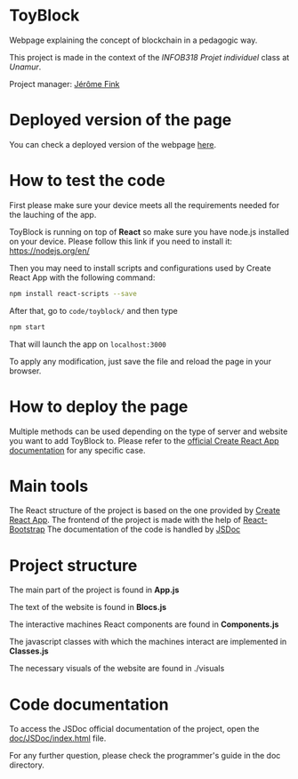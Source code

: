 # ToyBlock
Webpage explaining the concept of blockchain in a pedagogic way.

This project is made in the context of the *INFOB318 Projet individuel* class at *Unamur*.

Project manager: [Jérôme Fink](https://github.com/Jefidev)

# Deployed version of the page

You can check a deployed version of the webpage [here](https://ushien.github.io/ToyBlock/).

# How to test the code

First please make sure your device meets all the requirements needed for the lauching of the app.

ToyBlock is running on top of **React** so make sure you have node.js installed on your device.
Please follow this link if you need to install it: https://nodejs.org/en/

Then you may need to install scripts and configurations used by Create React App with the following command:
```sh
npm install react-scripts --save
```

After that, go to ``code/toyblock/`` and then type
```sh
npm start
```

That will launch the app on ``localhost:3000``

To apply any modification, just save the file and reload the page in your browser.

# How to deploy the page

Multiple methods can be used depending on the type of server and website you want to add ToyBlock to. Please refer to the [official Create React App documentation](https://create-react-app.dev/docs/deployment) for any specific case.

# Main tools

The React structure of the project is based on the one provided by [Create React App](https://github.com/facebook/create-react-app).
The frontend of the project is made with the help of [React-Bootstrap](https://github.com/react-bootstrap/react-bootstrap)
The documentation of the code is handled by [JSDoc](https://jsdoc.app/)

# Project structure

The main part of the project is found in **App.js**

The text of the website is found in **Blocs.js**

The interactive machines React components are found in **Components.js**

The javascript classes with which the machines interact are implemented in **Classes.js**

The necessary visuals of the website are found in ./visuals

# Code documentation

To access the JSDoc official documentation of the project, open the [doc/JSDoc/index.html](https://github.com/Ushien/ToyBlock/blob/main/doc/JSDoc/index.html) file.


For any further question, please check the programmer's guide in the doc directory.